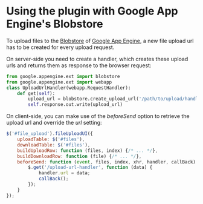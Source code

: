 # Using the plugin with Google App Engine's Blobstore

To upload files to the [Blobstore](http://code.google.com/appengine/docs/python/blobstore/) of [Google App Engine](http://code.google.com/appengine/), a new file upload url has to be created for every upload request.

On server-side you need to create a handler, which creates these upload urls and returns them as response to the browser request:
```py
from google.appengine.ext import blobstore
from google.appengine.ext import webapp
class UploadUrlHandler(webapp.RequestHandler):
    def get(self):
        upload_url = blobstore.create_upload_url('/path/to/upload/handler')
        self.response.out.write(upload_url)
```

On client-side, you can make use of the *beforeSend* option to retrieve the upload url and override the *url* setting:
```js
$('#file_upload').fileUploadUI({
    uploadTable: $('#files'),
    downloadTable: $('#files'),
    buildUploadRow: function (files, index) {/* ... */},
    buildDownloadRow: function (file) {/* ... */},
    beforeSend: function (event, files, index, xhr, handler, callBack) {
        $.get('/upload-url-handler', function (data) {
            handler.url = data;
            callBack();
        });
    }
});
```